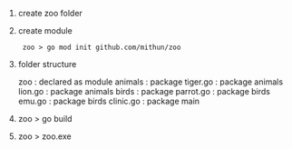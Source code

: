1. create zoo folder

2. create module 

        zoo > go mod init github.com/mithun/zoo

3. folder structure

      zoo : declared as module
          animals : package
              tiger.go : package animals
              lion.go : package animals
          birds : package
              parrot.go : package birds
              emu.go : package birds
       clinic.go : package main
	
4. zoo > go build

5. zoo > zoo.exe	
